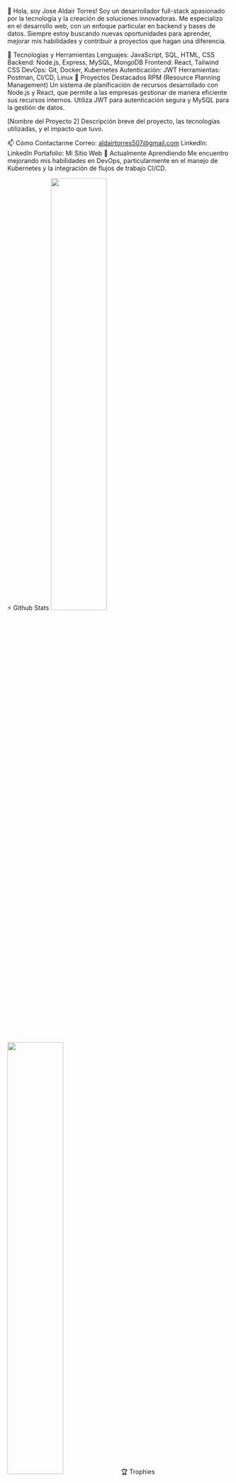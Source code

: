 👋 Hola, soy Jose Aldair Torres!
Soy un desarrollador full-stack apasionado por la tecnología y la creación de soluciones innovadoras. Me especializo en el desarrollo web, con un enfoque particular en backend y bases de datos. Siempre estoy buscando nuevas oportunidades para aprender, mejorar mis habilidades y contribuir a proyectos que hagan una diferencia.

🚀 Tecnologías y Herramientas
Lenguajes: JavaScript, SQL, HTML, CSS
Backend: Node.js, Express, MySQL, MongoDB
Frontend: React, Tailwind CSS
DevOps: Git, Docker, Kubernetes
Autenticación: JWT
Herramientas: Postman, CI/CD, Linux
💼 Proyectos Destacados
RPM (Resource Planning Management)
Un sistema de planificación de recursos desarrollado con Node.js y React, que permite a las empresas gestionar de manera eficiente sus recursos internos. Utiliza JWT para autenticación segura y MySQL para la gestión de datos.

[Nombre del Proyecto 2]
Descripción breve del proyecto, las tecnologías utilizadas, y el impacto que tuvo.

📫 Cómo Contactarme
Correo: aldairtorres507@gmail.com
LinkedIn: LinkedIn
Portafolio: Mi Sitio Web
🌱 Actualmente Aprendiendo
Me encuentro mejorando mis habilidades en DevOps, particularmente en el manejo de Kubernetes y la integración de flujos de trabajo CI/CD.

⚡ Github Stats
<img src="https://github-readme-stats.vercel.app/api?username=aldair507&show_icons=true&theme=radical&hide_border=true" width="50%" /> <img src="https://github-readme-streak-stats.herokuapp.com/?user=aldair507&theme=radical&hide_border=true" width="50%" />
🏆 Trophies
<div> <a href="https://github.com/ryo-ma/github-profile-trophy"> <img width="98%" alt="Trophy" src="https://github-profile-trophy.vercel.app/?username=aldair507&row=4&theme=onedark&no-frame=true"/> </a> </div>
Conéctate conmigo
<div align="center"> <a href="https://github.com/aldair507" target="_blank"> <img src=https://img.shields.io/badge/github-%2324292e.svg?&style=for-the-badge&logo=github&logoColor=white alt=github style="margin-bottom: 5px;" /> </a> <a href="https://twitter.com/aldair507" target="_blank"> <img src=https://img.shields.io/badge/twitter-%2300acee.svg?&style=for-the-badge&logo=twitter&logoColor=white alt=twitter style="margin-bottom: 5px;" /> </a> <a href="https://linkedin.com/in/aldair507" target="_blank"> <img src=https://img.shields.io/badge/linkedin-%231E77B5.svg?&style=for-the-badge&logo=linkedin&logoColor=white alt=linkedin style="margin-bottom: 5px;" /> </a> </div>
